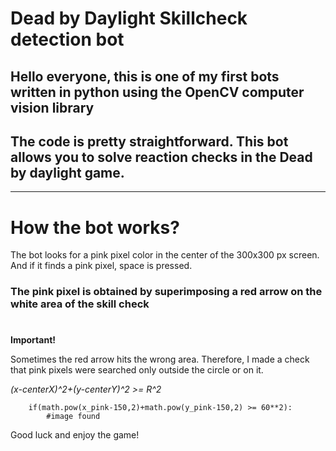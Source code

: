 # Dead by Daylight Skillcheck detection bot

## Hello everyone, this is one of my first bots written in python using the OpenCV computer vision library


## The code is pretty straightforward. This bot allows you to solve reaction checks in the **Dead by daylight** game.  

***
# How the bot works?

The bot looks for a pink pixel color in the center of the 300x300 px screen. And if it finds a pink pixel, space is pressed.

### The pink pixel is obtained by superimposing a red arrow on the white area of the skill check
 
#
**Important!**

Sometimes the red arrow hits the wrong area. Therefore, I made a check that pink pixels were searched only outside the circle or on it.

*(x-centerX)^2+(y-centerY)^2 >= R^2*

        if(math.pow(x_pink-150,2)+math.pow(y_pink-150,2) >= 60**2):
            #image found


Good luck and enjoy the game!